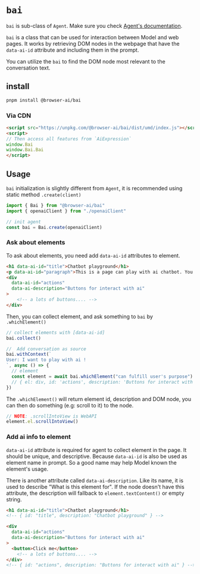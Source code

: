 # `bai`
`bai` is sub-class of `Agent`. Make sure you check [Agent's documentation](../guide/agent).

`bai` is a class that can be used for interaction between Model and web pages. It works by retrieving DOM nodes in the webpage that have the `data-ai-id` attribute and including them in the prompt.

You can utilize the `bai` to find the DOM node most relevant to the conversation text.

## install

```sh
pnpm install @browser-ai/bai
```

### Via **CDN**

```html
<script src="https://unpkg.com/@browser-ai/bai/dist/umd/index.js"></script>
<script>
// Then access all features from `AiExpression`
window.Bai
window.Bai.Bai
</script>
```


## Usage
`bai` initialization is slightly different from `Agent`, it is recommended using static method `.create(client)`

```ts
import { Bai } from "@browser-ai/bai"
import { openaiClient } from "./openaiClient"

// init agent
const bai = Bai.create(openaiClient)

```

### Ask about elements
To ask about elements, you need add `data-ai-id` attributes to element.

```html
<h1 data-ai-id="title">Chatbot playground</h1>
<p data-ai-id="paragraph">This is a page can play with ai chatbot. You can play with it by the buttons below</p>
<div 
  data-ai-id="actions" 
  data-ai-description="Buttons for interact with ai"
>
    <!-- a lots of buttons.... -->
</div>
```

Then, you can collect element, and ask something to `bai` by `.whichElement()`

```ts
// collect elements with [data-ai-id]
bai.collect()

//  Add conversation as source
bai.withContext(`
User: I want to play with ai !
`, async () => {
  // element
  const element = await bai.whichElement("can fulfill user's purpose")
  // { el: div, id: 'actions', description: 'Buttons for interact with ai'}
})
```

The `.whichElement()` will return element id, description and DOM node, you can then do something (e.g: scroll to it) to the node.

```ts 
// NOTE: .scrollIntoView is WebAPI
element.el.scrollIntoView()
```

### Add ai info to element
`data-ai-id` attribute is required for agent to collect element in the page. It should be unique, and descriptive. Because `data-ai-id` is also be used as element name in prompt. So a good name may help Model known the element's usage.

There is another attribute called `data-ai-description`. Like its name, it is used to describe "What is this element for". If the node doesn't have this attribute, the description will fallback to `element.textContent()` or empty string.

```HTML
<h1 data-ai-id="title">Chatbot playground</h1>
<!-- { id: "title", description: "Chatbot playground" } -->

<div 
  data-ai-id="actions" 
  data-ai-description="Buttons for interact with ai"
> 
  <button>Click me</button>
    <!-- a lots of buttons.... -->
</div>
<!-- { id: "actions", description: "Buttons for interact with ai" } -->

```
